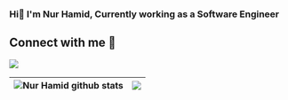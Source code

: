 ### Hi👋 I'm Nur Hamid, Currently working as a Software Engineer

## Connect with me 📝
<a href='https://www.linkedin.com/in/nur-hamid' target="blank"> <img align="center" src="https://img.shields.io/badge/LinkedIn-0077B5?style=for-the-badge&logo=linkedin&logoColor=white" /></a>

| <img align="center" src="https://github-readme-stats.vercel.app/api?username=nurhamidqq&show_icons=true&include_all_commits=true&theme=buefy&hide_border=true" alt="Nur Hamid github stats" /> | <img align="center" src="https://github-readme-streak-stats.herokuapp.com/?user=nurhamidqq" />|
| ------------- | ------------- |
